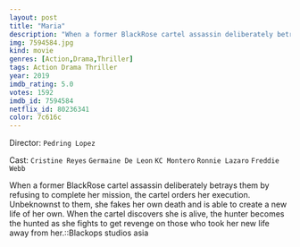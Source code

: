 ```yaml
---
layout: post
title: "Maria"
description: "When a former BlackRose cartel assassin deliberately betrays them by refusing to complete her mission, the cartel orders her execution. Unbeknownst to them, she fakes her own death and is able to create a new life of her own. When the cartel discovers she is alive, the hunter becomes the hunted as she fights to get revenge on those who took her new life away from her..."
img: 7594584.jpg
kind: movie
genres: [Action,Drama,Thriller]
tags: Action Drama Thriller 
year: 2019
imdb_rating: 5.0
votes: 1592
imdb_id: 7594584
netflix_id: 80236341
color: 7c616c
---
```

Director: `Pedring Lopez`  

Cast: `Cristine Reyes` `Germaine De Leon` `KC Montero` `Ronnie Lazaro` `Freddie Webb` 

When a former BlackRose cartel assassin deliberately betrays them by refusing to complete her mission, the cartel orders her execution. Unbeknownst to them, she fakes her own death and is able to create a new life of her own. When the cartel discovers she is alive, the hunter becomes the hunted as she fights to get revenge on those who took her new life away from her.::Blackops studios asia